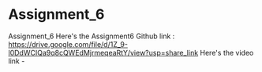 # Assignment_6
Assignment_6 
Here's the Assignment6 Github link : https://drive.google.com/file/d/1Z_9-l0DdWCIQa9q8cQWEdMjrmeqeaRtY/view?usp=share_link
Here's the video link - 
